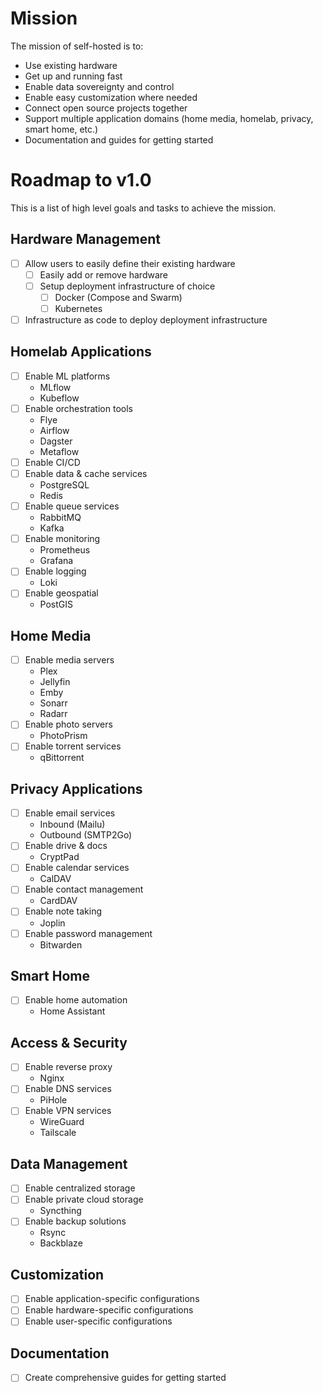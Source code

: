 # Mission

The mission of self-hosted is to:

- Use existing hardware
- Get up and running fast
- Enable data sovereignty and control
- Enable easy customization where needed
- Connect open source projects together
- Support multiple application domains (home media, homelab, privacy, smart home, etc.)
- Documentation and guides for getting started

# Roadmap to v1.0

This is a list of high level goals and tasks to achieve the mission.

## Hardware Management
- [ ] Allow users to easily define their existing hardware
  - [ ] Easily add or remove hardware
  - [ ] Setup deployment infrastructure of choice
    - [ ] Docker (Compose and Swarm)
    - [ ] Kubernetes
- [ ] Infrastructure as code to deploy deployment infrastructure

## Homelab Applications
- [ ] Enable ML platforms
  - MLflow
  - Kubeflow
- [ ] Enable orchestration tools
  - Flye
  - Airflow
  - Dagster
  - Metaflow
- [ ] Enable CI/CD
- [ ] Enable data & cache services
  - PostgreSQL
  - Redis
- [ ] Enable queue services
  - RabbitMQ
  - Kafka
- [ ] Enable monitoring
  - Prometheus
  - Grafana
- [ ] Enable logging
  - Loki
- [ ] Enable geospatial
  - PostGIS

## Home Media
- [ ] Enable media servers
  - Plex
  - Jellyfin
  - Emby
  - Sonarr
  - Radarr
- [ ] Enable photo servers
  - PhotoPrism
- [ ] Enable torrent services
  - qBittorrent

## Privacy Applications
- [ ] Enable email services
  - Inbound (Mailu)
  - Outbound (SMTP2Go)
- [ ] Enable drive & docs
  - CryptPad
- [ ] Enable calendar services
  - CalDAV
- [ ] Enable contact management
  - CardDAV
- [ ] Enable note taking
  - Joplin
- [ ] Enable password management
  - Bitwarden

## Smart Home
- [ ] Enable home automation
  - Home Assistant

## Access & Security
- [ ] Enable reverse proxy
  - Nginx
- [ ] Enable DNS services
  - PiHole
- [ ] Enable VPN services
  - WireGuard
  - Tailscale

## Data Management
- [ ] Enable centralized storage
- [ ] Enable private cloud storage
  - Syncthing
- [ ] Enable backup solutions
  - Rsync
  - Backblaze

## Customization
- [ ] Enable application-specific configurations
- [ ] Enable hardware-specific configurations
- [ ] Enable user-specific configurations

## Documentation
- [ ] Create comprehensive guides for getting started
